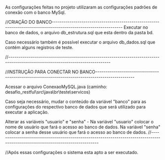 As configurações feitas no projeto utilizaram as configurações padrões de conexão com o banco MySql.

//CRIAÇÃO DO BANCO-----------------------------------------------------------------------------------------------------------------
Executar no banco de dados, o arquivo db_estrutura.sql que esta dentro da pasta bd.

Caso necessário também é possível executar o arquivo db_dados.sql que contém alguns registros de teste.

//---------------------------------------------------------------------------------------------------------------------------------


//INSTRUÇÃO PARA CONECTAR NO BANCO-------------------------------------------------------------------------------------------------

Acessar o arquivo ConexaoMySQL.java (caminho: desafio_restful\src\java\br\teste\servicos)

Caso seja necessário, mudar o conteúdo da variável "banco" para as configurações do respectivo banco de dados que será utilizado para executar a aplicação.

Alterar as variáveis "usuario" e "senha" - 
Na variável "usuario" colocar o nome de usuário que fará o acesso ao banco de dados.
Na variável "senha" colocar a senha desse usuário que fará o acesso ao banco de dados. 
//---------------------------------------------------------------------------------------------------------------------------------


//Após essas configurações o sistema esta apto a ser executado.
